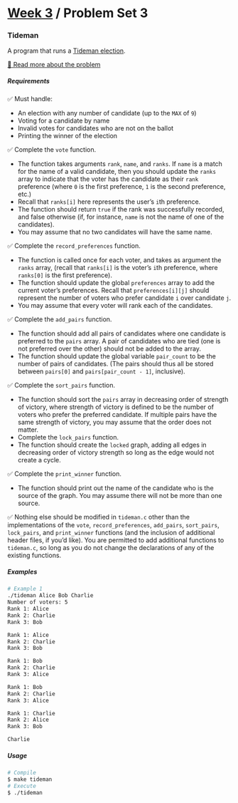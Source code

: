 # [Week 3](../../) / Problem Set 3

### Tideman

A program that runs a [Tideman election](https://en.wikipedia.org/wiki/Ranked_pairs).

[🔗 Read more about the problem](https://cs50.harvard.edu/x/2021/psets/3/tideman)

##### Requirements

:white_check_mark: Must handle:

-   An election with any number of candidate (up to the `MAX` of `9`)
-   Voting for a candidate by name
-   Invalid votes for candidates who are not on the ballot
-   Printing the winner of the election

:white_check_mark: Complete the `vote` function.

-   The function takes arguments `rank`, `name`, and `ranks`. If `name` is a match for the name of a valid candidate, then you should update the `ranks` array to indicate that the voter has the candidate as their `rank` preference (where `0` is the first preference, `1` is the second preference, etc.)
-   Recall that `ranks[i]` here represents the user’s `i`th preference.
-   The function should return `true` if the rank was successfully recorded, and false otherwise (if, for instance, `name` is not the name of one of the candidates).
-   You may assume that no two candidates will have the same name.

:white_check_mark: Complete the `record_preferences` function.

-   The function is called once for each voter, and takes as argument the `ranks` array, (recall that `ranks[i]` is the voter’s `i`th preference, where `ranks[0]` is the first preference).
-   The function should update the global `preferences` array to add the current voter’s preferences. Recall that `preferences[i][j]` should represent the number of voters who prefer candidate `i` over candidate `j`.
-   You may assume that every voter will rank each of the candidates.

:white_check_mark: Complete the `add_pairs` function.

-   The function should add all pairs of candidates where one candidate is preferred to the `pairs` array. A pair of candidates who are tied (one is not preferred over the other) should not be added to the array.
-   The function should update the global variable `pair_count` to be the number of pairs of candidates. (The pairs should thus all be stored between `pairs[0]` and `pairs[pair_count - 1]`, inclusive).

:white_check_mark: Complete the `sort_pairs` function.

-   The function should sort the `pairs` array in decreasing order of strength of victory, where strength of victory is defined to be the number of voters who prefer the preferred candidate. If multiple pairs have the same strength of victory, you may assume that the order does not matter.
-   Complete the `lock_pairs` function.
-   The function should create the `locked` graph, adding all edges in decreasing order of victory strength so long as the edge would not create a cycle.

:white_check_mark: Complete the `print_winner` function.

-   The function should print out the name of the candidate who is the source of the graph. You may assume there will not be more than one source.

:white_check_mark: Nothing else should be modified in `tideman.c` other than the implementations of the `vote`, `record_preferences`, `add_pairs`, `sort_pairs`, `lock_pairs`, and `print_winner` functions (and the inclusion of additional header files, if you’d like). You are permitted to add additional functions to `tideman.c`, so long as you do not change the declarations of any of the existing functions.

##### Examples

```bash
# Example 1
./tideman Alice Bob Charlie
Number of voters: 5
Rank 1: Alice
Rank 2: Charlie
Rank 3: Bob

Rank 1: Alice
Rank 2: Charlie
Rank 3: Bob

Rank 1: Bob
Rank 2: Charlie
Rank 3: Alice

Rank 1: Bob
Rank 2: Charlie
Rank 3: Alice

Rank 1: Charlie
Rank 2: Alice
Rank 3: Bob

Charlie
```

##### Usage

```bash
# Compile
$ make tideman
# Execute
$ ./tideman
```
